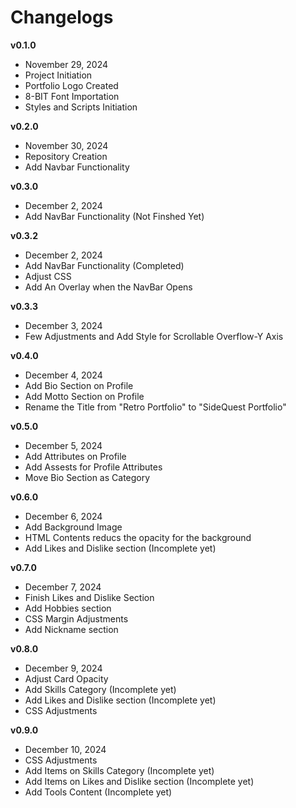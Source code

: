 # Changelogs

**v0.1.0**
- November 29, 2024
- Project Initiation
- Portfolio Logo Created
- 8-BIT Font Importation
- Styles and Scripts Initiation

**v0.2.0**
- November 30, 2024
- Repository Creation
- Add Navbar Functionality

**v0.3.0**
- December 2, 2024
- Add NavBar Functionality (Not Finshed Yet)

**v0.3.2**
- December 2, 2024
- Add NavBar Functionality (Completed)
- Adjust CSS
- Add An Overlay when the NavBar Opens

**v0.3.3**
- December 3, 2024
- Few Adjustments and Add Style for Scrollable Overflow-Y Axis


**v0.4.0**
- December 4, 2024
- Add Bio Section on Profile
- Add Motto Section on Profile
- Rename the Title from "Retro Portfolio" to "SideQuest Portfolio"

**v0.5.0**
- December 5, 2024
- Add Attributes on Profile
- Add Assests for Profile Attributes
- Move Bio Section as Category

**v0.6.0**
- December 6, 2024
- Add Background Image
- HTML Contents reducs the opacity for the background
- Add Likes and Dislike section (Incomplete yet)

**v0.7.0**
- December 7, 2024
- Finish Likes and Dislike Section
- Add Hobbies section
- CSS Margin Adjustments
- Add Nickname section

**v0.8.0**
- December 9, 2024
- Adjust Card Opacity
- Add Skills Category (Incomplete yet)
- Add Likes and Dislike section (Incomplete yet)
- CSS Adjustments

**v0.9.0**
- December 10, 2024
- CSS Adjustments
- Add Items on Skills Category (Incomplete yet)
- Add Items on Likes and Dislike section (Incomplete yet)
- Add Tools Content (Incomplete yet)